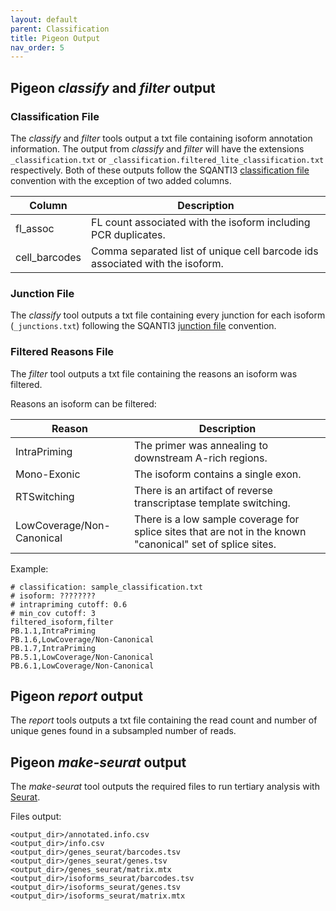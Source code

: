 ```yaml
---
layout: default
parent: Classification
title: Pigeon Output
nav_order: 5
---
```


## Pigeon _classify_ and _filter_ output

### Classification File

The _classify_ and _filter_ tools output a txt file containing isoform annotation information.
The output from _classify_ and _filter_ will have the extensions `_classification.txt` or `_classification.filtered_lite_classification.txt` respectively.
Both of these outputs follow the SQANTI3 [classification file](https://github.com/ConesaLab/SQANTI3/wiki/Understanding-the-output-of-SQANTI3-QC#glossary-of-classification-file-columns-classificationtxt) convention with the exception of two added columns.

| Column | Description |
| ------ | ----------- |
| fl_assoc | FL count associated with the isoform including PCR duplicates. |
| cell_barcodes | Comma separated list of unique cell barcode ids associated with the isoform. |

### Junction File

The _classify_ tool outputs a txt file containing every junction for each isoform (`_junctions.txt`) following the SQANTI3 [junction file](https://github.com/ConesaLab/SQANTI3/wiki/Understanding-the-output-of-SQANTI3-QC#glossary-of-classification-file-columns-classificationtxt) convention.

### Filtered Reasons File

The _filter_ tool outputs a txt file containing the reasons an isoform was filtered.

Reasons an isoform can be filtered:

| Reason | Description |
| ------ | ----------- |
| IntraPriming | The primer was annealing to downstream A-rich regions. |
| Mono-Exonic | The isoform contains a single exon. |
| RTSwitching | There is an artifact of reverse transcriptase template switching. |
| LowCoverage/Non-Canonical | There is a low sample coverage for splice sites that are not in the known "canonical" set of splice sites. |

Example:

```
# classification: sample_classification.txt
# isoform: ????????
# intrapriming cutoff: 0.6
# min_cov cutoff: 3
filtered_isoform,filter
PB.1.1,IntraPriming
PB.1.6,LowCoverage/Non-Canonical
PB.1.7,IntraPriming
PB.5.1,LowCoverage/Non-Canonical
PB.6.1,LowCoverage/Non-Canonical
```

## Pigeon _report_ output

The _report_ tools outputs a txt file containing the read count and number of unique genes found in a subsampled number of reads.

## Pigeon _make-seurat_ output

The _make-seurat_ tool outputs the required files to run tertiary analysis with [Seurat](https://satijalab.org/seurat/).

Files output:
```
<output_dir>/annotated.info.csv
<output_dir>/info.csv
<output_dir>/genes_seurat/barcodes.tsv
<output_dir>/genes_seurat/genes.tsv
<output_dir>/genes_seurat/matrix.mtx
<output_dir>/isoforms_seurat/barcodes.tsv
<output_dir>/isoforms_seurat/genes.tsv
<output_dir>/isoforms_seurat/matrix.mtx
```